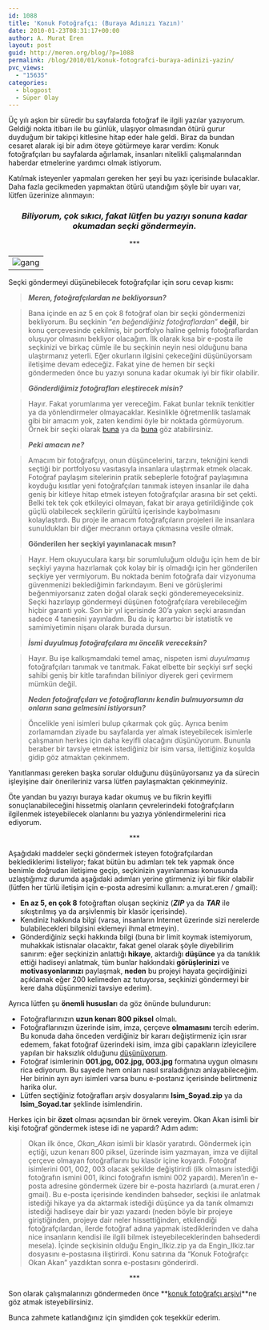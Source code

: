 ```yaml
---
id: 1088
title: 'Konuk Fotoğrafçı: (Buraya Adınızı Yazın)'
date: 2010-01-23T08:31:17+00:00
author: A. Murat Eren
layout: post
guid: http://meren.org/blog/?p=1088
permalink: /blog/2010/01/konuk-fotografci-buraya-adinizi-yazin/
pvc_views:
  - "15635"
categories:
  - blogpost
  - Süper Olay
---
```

Üç yılı aşkın bir süredir bu sayfalarda fotoğraf ile ilgili yazılar yazıyorum. Geldiği nokta itibarı ile bu günlük, ulaşıyor olmasından ötürü gurur duyduğum bir takipçi kitlesine hitap eder hale geldi. Biraz da bundan cesaret alarak işi bir adım öteye götürmeye karar verdim: Konuk fotoğrafçıları bu sayfalarda ağırlamak, insanları nitelikli çalışmalarından haberdar etmelerine yardımcı olmak istiyorum.

Katılmak isteyenler yapmaları gereken her şeyi bu yazı içerisinde bulacaklar. Daha fazla gecikmeden yapmaktan ötürü utandığım şöyle bir uyarı var, lütfen üzerinize alınmayın:

<h3 style="text-align: center;">
  <em><strong>Biliyorum, çok sıkıcı, fakat lütfen bu yazıyı sonuna kadar okumadan seçki göndermeyin.</strong></em>
</h3>

<p style="text-align: center;">
  ***
</p>

<table width="100%" border="0">
  <tr>
    <td align="center">
      <img src="{{ site.baseurl }}/images/konuk-fotografci-buraya-adinizi-yazin-06_s.jpg" alt="gang" />
    </td>
  </tr>
</table>

Seçki göndermeyi düşünebilecek fotoğrafçılar için soru cevap kısmı:

> _**Meren, fotoğrafçılardan ne bekliyorsun?**_
  
> Bana içinde en az 5 en çok 8 fotoğraf olan bir seçki göndermenizi bekliyorum. Bu seçkinin &#8220;_en beğendiğiniz fotoğraflardan_&#8221; **değil**, bir konu çerçevesinde çekilmiş, bir portfolyo haline gelmiş fotoğraflardan oluşuyor olmasını bekliyor olacağım. İlk olarak kısa bir e-posta ile seçkinizi ve birkaç cümle ile bu seçkinin neyin nesi olduğunu bana ulaştırmanız yeterli. Eğer okurların ilgisini çekeceğini düşünüyorsam iletişime devam edeceğiz. Fakat yine de hemen bir seçki göndermeden önce bu yazıyı sonuna kadar okumak iyi bir fikir olabilir.
> 
> **_Gönderdiğimiz fotoğrafları eleştirecek misin?_**
  
> Hayır. Fakat yorumlarıma yer vereceğim. Fakat bunlar teknik tenkitler ya da yönlendirmeler olmayacaklar. Kesinlikle öğretmenlik taslamak gibi bir amacım yok, zaten kendimi öyle bir noktada görmüyorum. Örnek bir seçki olarak [buna](http://meren.org/blog/2010/06/konuk-fotografci-okan-akan-365-projesi/) ya da [buna](http://meren.org/blog/2011/12/konuk-fotografci-sezay-ozbal-kurt-gocu/) göz atabilirsiniz.
> 
> _**Peki amacın ne?**_
  
> Amacım bir fotoğrafçıyı, onun düşüncelerini, tarzını, tekniğini kendi seçtiği bir portfolyosu vasıtasıyla insanlara ulaştırmak etmek olacak. Fotoğraf paylaşım sitelerinin pratik sebeplerle fotoğraf paylaşımına koyduğu kısıtlar yeni fotoğrafçıları tanımak isteyen insanlar ile daha geniş bir kitleye hitap etmek isteyen fotoğrafçılar arasına bir set çekti. Belki tek tek çok etkileyici olmayan, fakat bir araya getirildiğinde çok güçlü olabilecek seçkilerin gürültü içerisinde kaybolmasını kolaylaştırdı. Bu proje ile amacım fotoğrafçıların projeleri ile insanlara sunuldukları bir diğer mecranın ortaya çıkmasına vesile olmak.
> 
> **Gönderilen her seçkiyi yayınlanacak mısın?**
  
> Hayır. Hem okuyuculara karşı bir sorumluluğum olduğu için hem de bir seçkiyi yayına hazırlamak çok kolay bir iş olmadığı için her gönderilen seçkiye yer vermiyorum. Bu noktada benim fotoğrafa dair vizyonuma güvenmenizi beklediğimin farkındayım. Beni ve görüşlerimi beğenmiyorsanız zaten doğal olarak seçki gönderemeyeceksiniz. Seçki hazırlayıp göndermeyi düşünen fotoğrafçılara verebileceğim hiçbir garanti yok. Son bir yıl içerisinde 30&#8217;a yakın seçki arasından sadece 4 tanesini yayınladım. Bu da iç karartıcı bir istatistik ve samimiyetimin nişanı olarak burada dursun.
> 
> _**İsmi duyulmuş fotoğrafçılara mı öncelik vereceksin?**_
  
> Hayır. Bu işe kalkışmamdaki temel amaç, nispeten ismi _duyulmamış_ fotoğrafçıları tanımak ve tanıtmak. Fakat elbette bir seçkiyi sırf seçki sahibi geniş bir kitle tarafından biliniyor diyerek geri çevirmem mümkün değil.
> 
> _**Neden fotoğrafçıları ve fotoğraflarını kendin bulmuyorsumn da onların sana gelmesini istiyorsun?**_
  
> Öncelikle yeni isimleri bulup çıkarmak çok güç. Ayrıca benim zorlamamdan ziyade bu sayfalarda yer almak isteyebilecek isimlerle çalışmanın herkes için daha keyifli olacağını düşünüyorum. Bununla beraber bir tavsiye etmek istediğiniz bir isim varsa, ilettiğiniz koşulda gidip göz atmaktan çekinmem.

Yanıtlanması gereken başka sorular olduğunu düşünüyorsanız ya da sürecin işleyişine dair önerileriniz varsa lütfen paylaşmaktan çekinmeyiniz.

Öte yandan bu yazıyı buraya kadar okumuş ve bu fikrin keyifli sonuçlanabileceğini hissetmiş olanların çevrelerindeki fotoğrafçıların ilgilenmek isteyebilecek olanlarını bu yazıya yönlendirmelerini rica ediyorum.

<p style="text-align: center;">
  ***
</p>

Aşağıdaki maddeler seçki göndermek isteyen fotoğrafçılardan beklediklerimi listeliyor; fakat bütün bu adımları tek tek yapmak önce benimle doğrudan iletişime geçip, seçkinizin yayınlanması konusunda uzlaştığımız durumda aşağıdaki adımları yerine gtirmeniz iyi bir fikir olabilir (lütfen her türlü iletişim için e-posta adresimi kullanın: a.murat.eren / gmail):

  * **En az 5, en çok 8** fotoğraftan oluşan seçkiniz (_**ZIP**_ ya da **_TAR_** ile sıkıştırılmış ya da arşivlenmiş bir klasör içerisinde).
  * Kendiniz hakkında bilgi (varsa, insanların Internet üzerinde sizi nerelerde bulabilecekleri bilgisini eklemeyi ihmal etmeyin).
  * Gönderdiğiniz seçki hakkında bilgi (buna bir limit koymak istemiyorum, muhakkak istisnalar olacaktır, fakat genel olarak şöyle diyebilirim sanırım: eğer seçkinizin anlattığı **hikaye**, aktardığı **düşünce** ya da tanıklık ettiği hadiseyi anlatmak, tüm bunlar hakkındaki **görüşlerinizi** ve **motivasyonlarınızı** paylaşmak, **neden** bu projeyi hayata geçirdiğinizi açıklamak eğer 200 kelimeden az tutuyorsa, seçkinizi göndermeyi bir kere daha düşünmenizi tavsiye ederim).

Ayrıca lütfen şu **önemli hususlar**ı da göz önünde bulundurun:

  * Fotoğraflarınızın **uzun kenarı 800 piksel** olmalı.
  * Fotoğraflarınızın üzerinde isim, imza, çerçeve **olmamasını** tercih ederim. Bu konuda daha önceden verdiğiniz bir kararı değiştirmeniz için ısrar edemem, fakat fotoğraf üzerindeki isim, imza gibi çapakların izleyicilere yapılan bir haksızlık olduğunu [düşünüyorum](http://meren.org/blog/2008/09/fotograflardaki-copyright-ibareleri-uzerine/).
  * Fotoğraf isimlerinin **001.jpg, 002.jpg, 003.jpg** formatına uygun olmasını rica ediyorum. Bu sayede hem onları nasıl sıraladığınızı anlayabileceğim. Her birinin ayrı ayrı isimleri varsa bunu e-postanız içerisinde belirtmeniz harika olur.
  * Lütfen seçtiğiniz fotoğrafları arşiv dosyalarını **Isim_Soyad.zip** ya da **Isim_Soyad.tar** şeklinde isimlendirin.

Herkes için bir **özet** olması açısından bir örnek vereyim. Okan Akan isimli bir kişi fotoğraf göndermek istese idi ne yapardı? Adım adım:

> Okan ilk önce, _Okan_Akan_ isimli bir klasör yaratırdı. Göndermek için eçtiği, uzun kenarı 800 piksel, üzerinde isim yazmayan, imza ve dijital çerçeve olmayan fotoğraflarını bu klasör içine koyardı. Fotoğraf isimlerini 001, 002, 003 olacak şekilde değiştirirdi (ilk olmasını istediği fotoğrafın ismini 001, ikinci fotoğrafın ismini 002 yapardı). Meren&#8217;in e-posta adresine göndermek üzere bir e-posta hazırlardı (a.murat.eren / gmail). Bu e-posta içerisinde kendinden bahseder, seçkisi ile anlatmak istediği hikaye ya da aktarmak istediği düşünce ya da tanık olmamızı istediği hadiseye dair bir yazı yazardı (neden böyle bir projeye giriştiğinden, projeye dair neler hissettiğinden, etkilendiği fotoğrafçılardan, ilerde fotoğraf adına yapmak istediklerinden ve daha nice insanların kendisi ile ilgili bilmek isteyebileceklerinden bahsederdi mesela). İçinde seçkisinin olduğu Engin\_Ilkiz.zip ya da Engin\_Ilkiz.tar dosyasını e-postasına iliştirirdi. Konu satırına da &#8220;Konuk Fotoğrafçı: Okan Akan&#8221; yazdıktan sonra e-postasını gönderirdi.

<p style="text-align: center;">
  ***
</p>

Son olarak çalışmalarınızı göndermeden önce **[konuk fotoğrafçı arşivi](http://meren.org/blog/category/konuk-fotografci/)**ne göz atmak isteyebilirsiniz.

Bunca zahmete katlandığınız için şimdiden çok teşekkür ederim.
